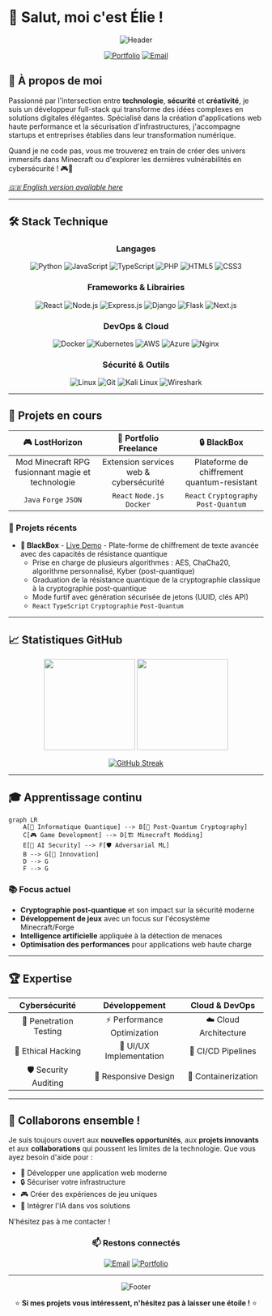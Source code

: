 <!-- meta -->
<meta name="keywords" content="développeur fullstack, cybersécurité, react, python, portfolio, ethical hacking, dev, web dev">
<meta name="author" content="Élie du Cailar">

# 👋 Salut, moi c'est Élie !

<div align="center">

![Header](https://capsule-render.vercel.app/api?type=waving&color=gradient&customColorList=6&height=300&section=header&text=Développeur%20Full-Stack&fontSize=50&fontColor=fff&animation=twinkling&fontAlignY=35&desc=Cybersécurité%20•%20Innovation%20•%20Gaming&descAlignY=55&descSize=20)

[![Portfolio](https://img.shields.io/badge/Portfolio-FF5722?style=for-the-badge&logo=todoist&logoColor=white)](https://elie-dev.vercel.app/)
[![Email](https://img.shields.io/badge/Email-D14836?style=for-the-badge&logo=gmail&logoColor=white)](mailto:elieducailar@gmail.com)

</div>

## 🚀 À propos de moi

Passionné par l'intersection entre **technologie**, **sécurité** et **créativité**, je suis un développeur full-stack qui transforme des idées complexes en solutions digitales élégantes. Spécialisé dans la création d'applications web haute performance et la sécurisation d'infrastructures, j'accompagne startups et entreprises établies dans leur transformation numérique.

Quand je ne code pas, vous me trouverez en train de créer des univers immersifs dans Minecraft ou d'explorer les dernières vulnérabilités en cybersécurité ! 🎮🔐

*[🇬🇧 English version available here](./EN-README.md)*

---

## 🛠️ Stack Technique

<div align="center">

### Langages
![Python](https://img.shields.io/badge/Python-3776AB?style=for-the-badge&logo=python&logoColor=white)
![JavaScript](https://img.shields.io/badge/JavaScript-F7DF1E?style=for-the-badge&logo=javascript&logoColor=black)
![TypeScript](https://img.shields.io/badge/TypeScript-007ACC?style=for-the-badge&logo=typescript&logoColor=white)
![PHP](https://img.shields.io/badge/PHP-777BB4?style=for-the-badge&logo=php&logoColor=white)
![HTML5](https://img.shields.io/badge/HTML5-E34F26?style=for-the-badge&logo=html5&logoColor=white)
![CSS3](https://img.shields.io/badge/CSS3-1572B6?style=for-the-badge&logo=css3&logoColor=white)

### Frameworks & Librairies
![React](https://img.shields.io/badge/React-20232A?style=for-the-badge&logo=react&logoColor=61DAFB)
![Node.js](https://img.shields.io/badge/Node.js-43853D?style=for-the-badge&logo=node.js&logoColor=white)
![Express.js](https://img.shields.io/badge/Express.js-404D59?style=for-the-badge)
![Django](https://img.shields.io/badge/Django-092E20?style=for-the-badge&logo=django&logoColor=white)
![Flask](https://img.shields.io/badge/Flask-000000?style=for-the-badge&logo=flask&logoColor=white)
![Next.js](https://img.shields.io/badge/Next.js-000000?style=for-the-badge&logo=next.js&logoColor=white)

### DevOps & Cloud
![Docker](https://img.shields.io/badge/Docker-2496ED?style=for-the-badge&logo=docker&logoColor=white)
![Kubernetes](https://img.shields.io/badge/Kubernetes-326CE5?style=for-the-badge&logo=kubernetes&logoColor=white)
![AWS](https://img.shields.io/badge/AWS-232F3E?style=for-the-badge&logo=amazon-aws&logoColor=white)
![Azure](https://img.shields.io/badge/Azure-0078D4?style=for-the-badge&logo=microsoft-azure&logoColor=white)
![Nginx](https://img.shields.io/badge/Nginx-009639?style=for-the-badge&logo=nginx&logoColor=white)

### Sécurité & Outils
![Linux](https://img.shields.io/badge/Linux-FCC624?style=for-the-badge&logo=linux&logoColor=black)
![Git](https://img.shields.io/badge/Git-F05032?style=for-the-badge&logo=git&logoColor=white)
![Kali Linux](https://img.shields.io/badge/Kali%20Linux-557C94?style=for-the-badge&logo=kali-linux&logoColor=white)
![Wireshark](https://img.shields.io/badge/Wireshark-1679A7?style=for-the-badge&logo=wireshark&logoColor=white)

</div>

---

## 🎯 Projets en cours

<div align="center">

| 🎮 **LostHorizon** | 💼 **Portfolio Freelance** | 🔒 **BlackBox** |
|:---:|:---:|:---:|
| Mod Minecraft RPG fusionnant magie et technologie | Extension services web & cybersécurité | Plateforme de chiffrement quantum-resistant |
| `Java` `Forge` `JSON` | `React` `Node.js` `Docker` | `React` `Cryptography` `Post-Quantum` |

</div>

### 🌟 Projets récents

- **🎯 BlackBox** - [Live Demo](https://blackbox-demo.vercel.app/) - Plate-forme de chiffrement de texte avancée avec des capacités de résistance quantique
    - Prise en charge de plusieurs algorithmes : AES, ChaCha20, algorithme personnalisé, Kyber (post-quantique)
    - Graduation de la résistance quantique de la cryptographie classique à la cryptographie post-quantique
    - Mode furtif avec génération sécurisée de jetons (UUID, clés API)
    - `React` `TypeScript` `Cryptographie` `Post-Quantum`

---

## 📈 Statistiques GitHub

<div align="center">

<img height="180em" src="https://github-readme-stats.vercel.app/api?username=elieduclr&theme=tokyonight&show_icons=true&hide_border=true&count_private=true&t=initial"/>
<img height="180em" src="https://github-readme-stats.vercel.app/api/top-langs/?username=elieduclr&theme=tokyonight&layout=compact&hide_border=true&t=initial"/>

[![GitHub Streak](https://streak-stats.demolab.com/?user=elieduclr&theme=tokyonight&hide_border=true&t=initial)](https://git.io/streak-stats)

</div>

---

## 🎓 Apprentissage continu

```mermaid
graph LR
    A[🔬 Informatique Quantique] --> B[🔐 Post-Quantum Cryptography]
    C[🎮 Game Development] --> D[🏗️ Minecraft Modding]
    E[🤖 AI Security] --> F[🛡️ Adversarial ML]
    B --> G[🚀 Innovation]
    D --> G
    F --> G
```

### 📚 Focus actuel
- **Cryptographie post-quantique** et son impact sur la sécurité moderne
- **Développement de jeux** avec un focus sur l'écosystème Minecraft/Forge
- **Intelligence artificielle** appliquée à la détection de menaces
- **Optimisation des performances** pour applications web haute charge

---

## 🏆 Expertise

<div align="center">

| Cybersécurité | Développement | Cloud & DevOps |
|:---:|:---:|:---:|
| 🎯 Penetration Testing | ⚡ Performance Optimization | ☁️ Cloud Architecture |
| 🔐 Ethical Hacking | 🎨 UI/UX Implementation | 🔄 CI/CD Pipelines |
| 🛡️ Security Auditing | 📱 Responsive Design | 🐳 Containerization |

</div>

---

## 💬 Collaborons ensemble !

Je suis toujours ouvert aux **nouvelles opportunités**, aux **projets innovants** et aux **collaborations** qui poussent les limites de la technologie. Que vous ayez besoin d'aide pour :

- 🚀 Développer une application web moderne
- 🔒 Sécuriser votre infrastructure
- 🎮 Créer des expériences de jeu uniques
- 🤖 Intégrer l'IA dans vos solutions

N'hésitez pas à me contacter !

<div align="center">

### 📫 Restons connectés

[![Email](https://img.shields.io/badge/📧%20Email-elieducailar@gmail.com-red?style=for-the-badge)](mailto:elieducailar@gmail.com)
[![Portfolio](https://img.shields.io/badge/🌐%20Portfolio-elie--dev.vercel.app-blue?style=for-the-badge)](https://elie-dev.vercel.app/)

---

![Footer](https://capsule-render.vercel.app/api?type=waving&color=gradient&customColorList=6&height=100&section=footer)

⭐ **Si mes projets vous intéressent, n'hésitez pas à laisser une étoile !** ⭐

</div>
